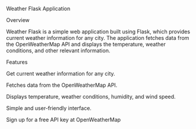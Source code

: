 Weather Flask Application

Overview

Weather Flask is a simple web application built using Flask, which provides current weather information for any city. The application fetches data from the OpenWeatherMap API and displays the temperature, weather conditions, and other relevant information.

Features

Get current weather information for any city.

Fetches data from the OpenWeatherMap API.

Displays temperature, weather conditions, humidity, and wind speed.

Simple and user-friendly interface.

Sign up for a free API key at OpenWeatherMap
